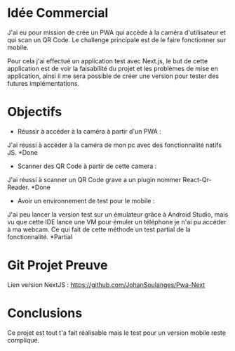 # Idée Commercial

J'ai eu pour mission de crée un PWA qui accède à la caméra d'utilisateur et qui scan un QR Code. Le challenge principale est de le faire fonctionner sur mobile. 

Pour cela j'ai effectué un application test avec Next.js, le but de cette application est de voir la faisabilité du projet et les problèmes de mise en application, ainsi il me sera possible de créer une version pour tester des futures implémentations. 

# Objectifs

- Réussir à accéder à la caméra à partir d'un PWA :  

J'ai réussi à accéder à la caméra de mon pc avec des fonctionnalité natifs JS. *Done 

- Scanner des QR Code à partir de cette camera :  

J'ai réussi à scanner un QR Code grave a un plugin nommer React-Qr-Reader. *Done 

- Avoir un environnement de test pour le mobile :  

J'ai peu lancer la version test sur un émulateur grâce à Android Studio, mais vu que cette IDE lance une VM pour émuler un téléphone je n'ai pu accéder à ma webcam. Ce qui fait de cette méthode un test partial de la fonctionnalité. *Partial 

# Git Projet Preuve

Lien version NextJS : https://github.com/JohanSoulanges/Pwa-Next

# Conclusions

Ce projet est tout t'a fait réalisable mais le test pour un version mobile reste compliqué.